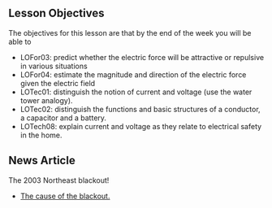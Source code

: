 Lesson Objectives
-----------------

The objectives for this lesson are that by the end of the week you will be able to

* LOFor03: predict whether the electric force will be attractive or repulsive in various situations
* LOFor04: estimate the magnitude and direction of the electric force given the electric field 
* LOTec01: distinguish the notion of current and voltage (use the water tower analogy).
* LOTec02: distinguish the functions and basic structures of a conductor, a capacitor and a battery. 
* LOTech08: explain current and voltage as they relate to electrical safety in the home.



News Article
------------

The 2003 Northeast blackout!

- [The cause of the blackout.](http://www.scientificamerican.com/article.cfm?id=2003-blackout-five-years-later)

